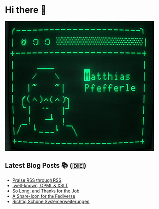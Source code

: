 # Hi there 👋

![ASCII version of me](ascii-green.gif "ASCII version of me")

## Latest Blog Posts 📚 (🇩🇪)
<!-- BLOG-POST-LIST:START -->
- [Praise RSS through RSS](https://notiz.blog/rss-club/praise-rss-through-rss/)
- [.well-known, OPML & XSLT](https://notiz.blog/rss-club/well-known-opml-xslt/)
- [So Long, and Thanks for the Job](https://notiz.blog/2024/08/08/so-long-and-thanks-for-the-job/)
- [A Share-Icon for the Fediverse](https://notiz.blog/2024/07/29/a-share-icon-for-the-fediverse/)
- [Richtig Schöne Systemerweiterungen](https://notiz.blog/rss-club/richtig-schoene-systemerweiterungen/)
<!-- BLOG-POST-LIST:END -->
